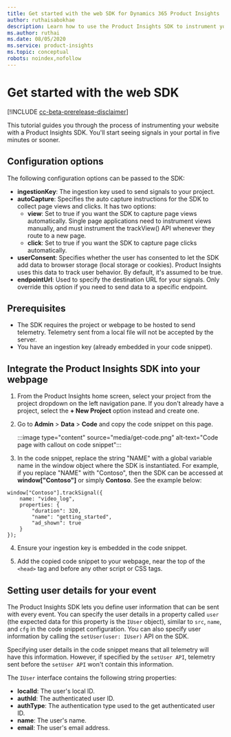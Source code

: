 ```yaml
---
title: Get started with the web SDK for Dynamics 365 Product Insights
author: ruthaisabokhae
description: Learn how to use the Product Insights SDK to instrument your website.
ms.author: ruthai
ms.date: 08/05/2020
ms.service: product-insights
ms.topic: conceptual
robots: noindex,nofollow
---
```


# Get started with the web SDK

[!INCLUDE [cc-beta-prerelease-disclaimer]( ../includes/cc-beta-prerelease-disclaimer.md)]

This tutorial guides you through the process of instrumenting your website with a Product Insights SDK. You'll start seeing signals in your portal in five minutes or sooner.

## Configuration options

The following configuration options can be passed to the SDK:

- **ingestionKey**: The ingestion key used to send signals to your project.
-	**autoCapture**: Specifies the auto capture instructions for the SDK to collect page views and clicks. It has two options:
    - **view**: Set to true if you want the SDK to capture page views automatically. Single page applications need to instrument views manually, and must instrument the trackView() API whenever they route to a new page.
    - **click**: Set to true if you want the SDK to capture page clicks automatically.
-	**userConsent**: Specifies whether the user has consented to let the SDK add data to browser storage (local storage or cookies). Product Insights uses this data to track user behavior. By default, it's assumed to be true.
-	**endpointUrl**: Used to specify the destination URL for your signals. Only override this option if you need to send data to a specific endpoint.

## Prerequisites

* The SDK requires the project or webpage to be hosted to send telemetry. Telemetry sent from a local file will not be accepted by the server.
* You have an ingestion key (already embedded in your code snippet).

## Integrate the Product Insights SDK into your webpage

1. From the Product Insights home screen, select your project from the project dropdown on the left navigation pane. If you don't already have a project, select the **+ New Project** option instead and create one.

2. Go to **Admin** > **Data** > **Code**  and copy the code snippet on this page.

   :::image type="content" source="media/get-code.png" alt-text="Code page with callout on code snippet":::

3. In the code snippet, replace the string "NAME" with a global variable name in the window object where the SDK is instantiated. For example, if you replace "NAME" with "Contoso", then the SDK can be accessed at **window["Contoso"]** or simply **Contoso**. See the example below:

```
window["Contoso"].trackSignal({
    name: "video_log",
    properties: {
        "duration": 320,
        "name": "getting_started",
        "ad_shown": true
    }
});
```

4. Ensure your ingestion key is embedded in the code snippet.

5. Add the copied code snippet to your webpage, near the top of the `<head>` tag and before any other script or CSS tags.

## Setting user details for your event

The Product Insights SDK lets you define user information that can be sent with every event. You can specify the user details in a property called `user` (the expected data for this property is the `IUser` object), similar to `src`, `name`, and `cfg` in the code snippet configuration. You can also specify user information by calling the `setUser(user: IUser)` API on the SDK.

Specifying user details in the code snippet means that all telemetry will have this information. However, if specified by the `setUser API`, telemetry sent before the `setUser API` won't contain this information.

The `IUser` interface contains the following string properties:

- **localId**: The user's local ID.
- **authId**: The authenticated user ID.
- **authType**: The authentication type used to the get authenticated user ID.
- **name**: The user's name.
- **email**: The user's email address.
